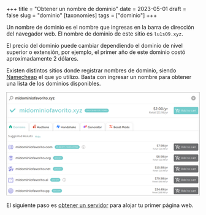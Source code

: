 +++
title = "Obtener un nombre de dominio"
date = 2023-05-01
draft = false 
slug = "dominio"
[taxonomies]
tags = ["dominio"]
+++

Un nombre de dominio es el nombre que ingresas en la barra de dirección del
navegador web. El nombre de dominio de este sitio es `lu1s09.xyz`. 

El precio del dominio puede cambiar dependiendo el dominio de nivel superior
o extensión, por ejemplo, el primer año de este dominio costó aproximadamente 
2 dólares.

Existen distintos sitios donde registrar nombres de dominio, siendo 
[Namecheap](https://namecheap.com) el que yo utilizo. Basta con ingresar
un nombre para obtener una lista de los dominios disponibles.

![Resultados de búsqueda de nombres de dominio](dominio-namecheap.png)

El siguiente paso es [obtener un servidor](@/obtener-servidor/index.md) 
para alojar tu primer página web.
